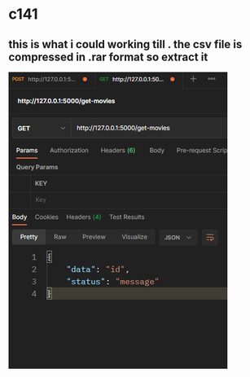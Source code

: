 # c141


##  this is what i could working till . the csv file is compressed in .rar format so extract it 

![](p1.png)
